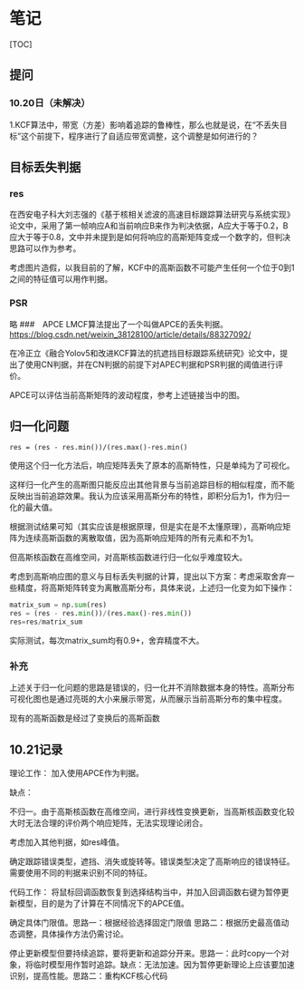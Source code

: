 # 笔记

[TOC]

## 提问
### 10.20日（未解决）
1.KCF算法中，带宽（方差）影响着追踪的鲁棒性，那么也就是说，在“不丢失目标”这个前提下，程序进行了自适应带宽调整，这个调整是如何进行的？



## 目标丢失判据
### res
在西安电子科大刘志强的《基于核相关滤波的高速目标跟踪算法研究与系统实现》论文中，采用了第一帧响应A和当前响应B来作为判决依据，A应大于等于0.2，B应大于等于0.8，文中并未提到是如何将响应的高斯矩阵变成一个数字的，但判决思路可以作为参考。

考虑图片造假，以我目前的了解，KCF中的高斯函数不可能产生任何一个位于0到1之间的特征值可以用作判据。



### PSR
略
###　APCE
LMCF算法提出了一个叫做APCE的丢失判据。
https://blog.csdn.net/weixin_38128100/article/details/88327092/

在冷正立《融合Yolov5和改进KCF算法的抗遮挡目标跟踪系统研究》论文中，提出了使用CN判据，并在CN判据的前提下对APEC判据和PSR判据的阈值进行评价。

APCE可以评估当前高斯矩阵的波动程度，参考上述链接当中的图。
## 归一化问题
`res = (res - res.min())/(res.max()-res.min()`

使用这个归一化方法后，响应矩阵丢失了原本的高斯特性，只是单纯为了可视化。

这样归一化产生的高斯图只能反应出其他背景与当前追踪目标的相似程度，而不能反映出当前追踪效果。我认为应该采用高斯分布的特性，即积分后为1，作为归一化的最大值。



根据测试结果可知（其实应该是根据原理，但是实在是不太懂原理），高斯响应矩阵为连续高斯函数的离散取值，因为高斯响应矩阵的所有元素和不为1。

但高斯核函数在高维空间，对高斯核函数进行归一化似乎难度较大。

考虑到高斯响应图的意义与目标丢失判据的计算，提出以下方案：考虑采取舍弃一些精度，将高斯矩阵转变为离散高斯分布，具体来说，上述归一化变为如下操作：

```python
matrix_sum = np.sum(res) 
res = (res - res.min())/(res.max()-res.min())
res=res/matrix_sum
```

实际测试，每次matrix_sum均有0.9+，舍弃精度不大。

### 补充

上述关于归一化问题的思路是错误的，归一化并不消除数据本身的特性。高斯分布可视化图也是通过亮斑的大小来展示带宽，从而展示当前高斯分布的集中程度。

现有的高斯函数是经过了变换后的高斯函数

## 10.21记录


理论工作：
加入使用APCE作为判据。

缺点：

不归一。由于高斯核函数在高维空间，进行非线性变换更新，当高斯核函数变化较大时无法合理的评价两个响应矩阵，无法实现理论闭合。

考虑加入其他判据，如res峰值。

确定跟踪错误类型，遮挡、消失或旋转等。错误类型决定了高斯响应的错误特征。需要使用不同的判据来识别不同的特征。

代码工作：
将鼠标回调函数恢复到选择结构当中，并加入回调函数右键为暂停更新模型，目的是为了计算在不同情况下的APCE值。

确定具体门限值。思路一：根据经验选择固定门限值 思路二：根据历史最高值动态调整，具体操作方法仍需讨论。

停止更新模型但要持续追踪，要将更新和追踪分开来。思路一：此时copy一个对象，将临时模型用作暂时追踪。缺点：无法加速。因为暂停更新理论上应该要加速识别，提高性能。思路二：重构KCF核心代码